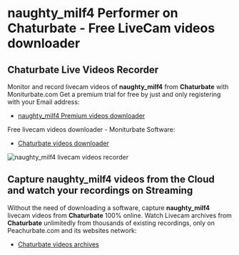 # naughty_milf4 Performer on Chaturbate - Free LiveCam videos downloader

## Chaturbate Live Videos Recorder

Monitor and record livecam videos of **naughty_milf4** from **Chaturbate** with Moniturbate.com
Get a premium trial for free by just and only registering with your Email address:
* [naughty_milf4 Premium videos downloader](https://moniturbate.com/request-demo-licence-key.html)

Free livecam videos downloader - Moniturbate Software:
* [Chaturbate videos downloader](https://moniturbate.com/moniturbate-download-software.html)

![naughty_milf4 livecam videos recorder](https://peachurnet.com/templates/moniturbate-software.png)


## Capture naughty_milf4 videos from the Cloud and watch your recordings on Streaming

Without the need of downloading a software, capture **naughty_milf4** livecam videos from **Chaturbate** 100% online.
Watch Livecam archives from **Chaturbate** unlimitedly from thousands of existing recordings, only on Peachurbate.com and its websites network:
* [Chaturbate videos archives](https://peachurnet.com/)